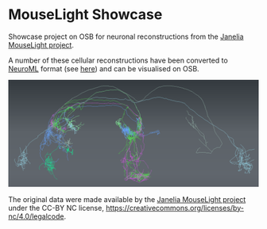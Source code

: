 # MouseLight Showcase

Showcase project on OSB for neuronal reconstructions from the 
[Janelia MouseLight project](https://www.janelia.org/project-team/mouselight).

A number of these cellular reconstructions have been converted to [NeuroML](http://www.neuroml.org) 
format (see [here](/NeuroML2)) and can be visualised on OSB. 

![osbview](images/osb1.png)

The original data were made available by the [Janelia MouseLight project](https://www.janelia.org/project-team/mouselight) 
under the CC-BY NC license, https://creativecommons.org/licenses/by-nc/4.0/legalcode. 

